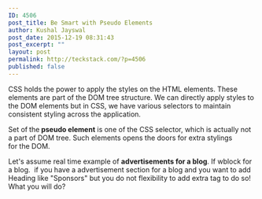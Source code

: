 ```yaml
---
ID: 4506
post_title: Be Smart with Pseudo Elements
author: Kushal Jayswal
post_date: 2015-12-19 08:31:43
post_excerpt: ""
layout: post
permalink: http://teckstack.com/?p=4506
published: false
---
```

CSS holds the power to apply the styles on the HTML elements. These elements are part of the DOM tree structure. We can directly apply styles to the DOM elements but in CSS, we have various selectors to maintain consistent styling across the application.

Set of<strong> </strong>the<strong> pseudo element</strong> is one of the CSS selector, which is actually not a part of DOM tree. Such elements opens the doors for extra stylings for the DOM.

Let's assume real time example of <strong>advertisements for a blog</strong>. If wblock for a blog.  if you have a advertisement section for a blog and you want to add Heading like "Sponsors" but you do not flexibility to add extra tag to do so! What you will do?